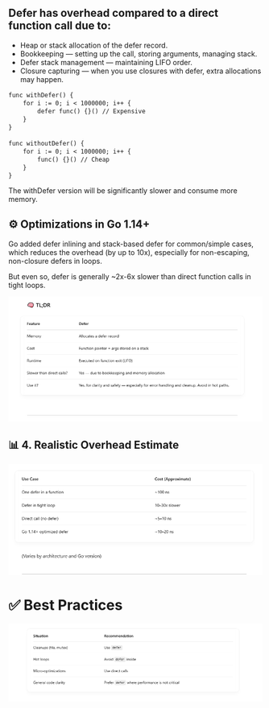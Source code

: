 ## Defer has overhead compared to a direct function call due to:

- Heap or stack allocation of the defer record.
- Bookkeeping — setting up the call, storing arguments, managing stack.
- Defer stack management — maintaining LIFO order.
- Closure capturing — when you use closures with defer, extra allocations may happen.

```
func withDefer() {
    for i := 0; i < 1000000; i++ {
        defer func() {}() // Expensive
    }
}

func withoutDefer() {
    for i := 0; i < 1000000; i++ {
        func() {}() // Cheap
    }
}

```

The withDefer version will be significantly slower and consume more memory. <br>

## ⚙️ Optimizations in Go 1.14+

Go added defer inlining and stack-based defer for common/simple cases, which reduces the overhead (by up to 10x), especially for non-escaping, non-closure defers in loops. <br>

But even so, defer is generally ~2x-6x slower than direct function calls in tight loops. <br>

![](./images/Screenshot_11.png)

## 📊 4. Realistic Overhead Estimate

![](./images/Screenshot_1.png)

# ✅ Best Practices

![](./images/Screenshot_2.png)
